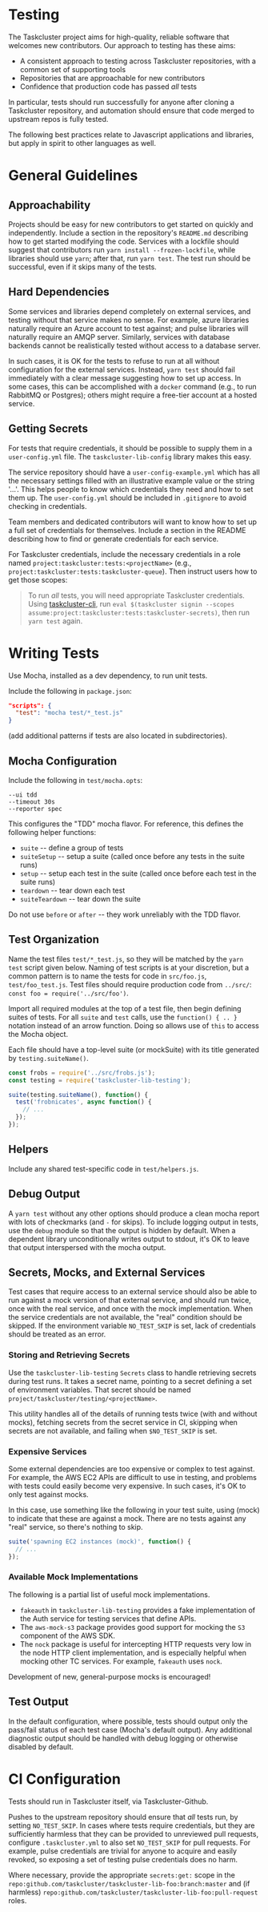 # Testing

The Taskcluster project aims for high-quality, reliable software that welcomes new contributors.
Our approach to testing has these aims:

* A consistent approach to testing across Taskcluster repositories, with a common set of supporting tools
* Repositories that are approachable for new contributors
* Confidence that production code has passed *all* tests

In particular, tests should run successfully for anyone after cloning a Taskcluster repository, and automation should ensure that code merged to upstream repos is fully tested.

The following best practices relate to Javascript applications and libraries, but apply in spirit to other languages as well.

# General Guidelines

## Approachability

Projects should be easy for new contributors to get started on quickly and independently.
Include a section in the repository's `README.md` describing how to get started modifying the code.
Services with a lockfile should suggest that contributors run `yarn install --frozen-lockfile`, while libraries should use `yarn`; after that, run `yarn test`.
The test run should be successful, even if it skips many of the tests.

## Hard Dependencies

Some services and libraries depend completely on external services, and testing without that service makes no sense.
For example, azure libraries naturally require an Azure account to test against; and pulse libraries will naturally require an AMQP server.
Similarly, services with database backends cannot be realistically tested without access to a database server.

In such cases, it is OK for the tests to refuse to run at all without configuration for the external services.
Instead, `yarn test` should fail immediately with a clear message suggesting how to set up access.
In some cases, this can be accomplished with a `docker` command (e.g., to run RabbitMQ or Postgres); others might require a free-tier account at a hosted service.

## Getting Secrets

For tests that require credentials, it should be possible to supply them in a `user-config.yml` file.
The `taskcluster-lib-config` library makes this easy.

The service repository should have a `user-config-example.yml` which has all the necessary settings filled with an illustrative example value or the string '...'.
This helps people to know which credentials they need and how to set them up.
The `user-config.yml` should be included in `.gitignore` to avoid checking in credentials.

Team members and dedicated contributors will want to know how to set up a full set of credentials for themselves.
Include a section in the README describing how to find or generate credentials for each service.

For Taskcluster credentials, include the necessary credentials in a role named `project:taskcluster:tests:<projectName>` (e.g., `project:taskcluster:tests:taskcluster-queue`).
Then instruct users how to get those scopes:

> To run *all* tests, you will need appropriate Taskcluster credentials.
> Using [taskcluster-cli](https://github.com/taskcluster/taskcluster-cli), run `eval $(taskcluster signin --scopes assume:project:taskcluster:tests:taskcluster-secrets)`, then run `yarn test` again.

# Writing Tests

Use Mocha, installed as a dev dependency, to run unit tests.

Include the following in `package.json`:

```json
"scripts": {
  "test": "mocha test/*_test.js"
}
```
(add additional patterns if tests are also located in subdirectories).

## Mocha Configuration

Include the following in `test/mocha.opts`:

```
--ui tdd
--timeout 30s
--reporter spec
```

This configures the "TDD" mocha flavor.
For reference, this defines the following helper functions:

* `suite` -- define a group of tests
* `suiteSetup` -- setup a suite (called once before any tests in the suite runs)
* `setup` -- setup each test in the suite (called once before each test in the suite runs)
* `teardown` -- tear down each test
* `suiteTeardown` -- tear down the suite

Do not use `before` or `after` -- they work unreliably with the TDD flavor.

## Test Organization

Name the test files `test/*_test.js`, so they will be matched by the `yarn test` script given below.
Naming of test scripts is at your discretion, but a common pattern is to name the tests for code in `src/foo.js`, `test/foo_test.js`.
Test files should require production code from `../src/`: `const foo = require('../src/foo')`.

Import all required modules at the top of a test file, then begin defining suites of tests.
For all `suite` and `test` calls, use the `function() { .. }` notation instead of an arrow function.
Doing so allows use of `this` to access the Mocha object.

Each file should have a top-level suite (or mockSuite) with its title generated by `testing.suiteName()`.

```javascript
const frobs = require('../src/frobs.js');
const testing = require('taskcluster-lib-testing');

suite(testing.suiteName(), function() {
  test('frobnicates', async function() {
    // ...
  });
});
```

## Helpers

Include any shared test-specific code in `test/helpers.js`.

## Debug Output

A `yarn test` without any other options should produce a clean mocha report with lots of checkmarks (and `-` for skips).
To include logging output in tests, use the `debug` module so that the output is hidden by default.
When a dependent library unconditionally writes output to stdout, it's OK to leave that output interspersed with the mocha output.

## Secrets, Mocks, and External Services

Test cases that require access to an external service should also be able to run against a mock version of that external service, and should run twice, once with the real service, and once with the mock implementation.
When the service credentials are not available, the "real" condition should be skipped.
If the environment variable `NO_TEST_SKIP` is set, lack of credentials should be treated as an error.

### Storing and Retrieving Secrets

Use the `taskcluster-lib-testing` `Secrets` class to handle retrieving secrets during test runs.
It takes a secret name, pointing to a secret defining a set of environment variables.
That secret should be named `project/taskcluster/testing/<projectName>`.

This utility handles all of the details of running tests twice (with and without mocks), fetching secrets from the secret service in CI, skipping when secrets are not available, and failing when `$NO_TEST_SKIP` is set.

### Expensive Services

Some external dependencies are too expensive or complex to test against.
For example, the AWS EC2 APIs are difficult to use in testing, and problems with tests could easily become very expensive.
In such cases, it's OK to only test against mocks.

In this case, use something like the following in your test suite, using (mock) to indicate that these are against a mock.
There are no tests against any "real" service, so there's nothing to skip.

```javascript
suite('spawning EC2 instances (mock)', function() {
  // ...
});
```

### Available Mock Implementations

The following is a partial list of useful mock implementations.

* `fakeauth` in `taskcluster-lib-testing` provides a fake implementation of the Auth service for testing services that define APIs.
* The `aws-mock-s3` package provides good support for mocking the `S3` component of the AWS SDK.
* The `nock` package is useful for intercepting HTTP requests very low in the node HTTP client implementation, and is especially helpful when mocking other TC services.
  For example, `fakeauth` uses `nock`.

Development of new, general-purpose mocks is encouraged!

## Test Output

In the default configuration, where possible, tests should output only the pass/fail status of each test case (Mocha's default output).
Any additional diagnostic output should be handled with debug logging or otherwise disabled by default.

# CI Configuration

Tests should run in Taskcluster itself, via Taskcluster-Github.

Pushes to the upstream repository should ensure that *all* tests run, by setting `NO_TEST_SKIP`.
In cases where tests require credentials, but they are sufficiently harmless that they can be provided to unreviewed pull requests, configure `.taskcluster.yml` to also set `NO_TEST_SKIP` for pull requests.
For example, pulse credentials are trivial for anyone to acquire and easily revoked, so exposing a set of testing pulse credentials does no harm.

Where necessary, provide the appropriate `secrets:get:` scope in the `repo:github.com/taskcluster/taskcluster-lib-foo:branch:master` and (if harmless) `repo:github.com/taskcluster/taskcluster-lib-foo:pull-request` roles.
